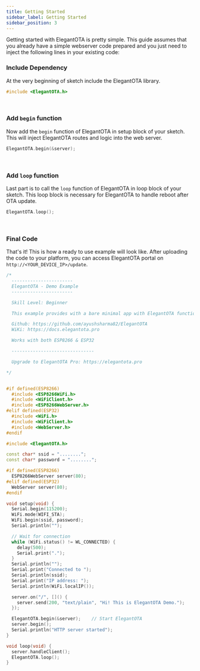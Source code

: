 ```yaml
---
title: Getting Started
sidebar_label: Getting Started
sidebar_position: 3
---
```


Getting started with ElegantOTA is pretty simple. This guide assumes that you already have a simple webserver code prepared and you just need to inject the following lines in your existing code:


### Include Dependency
At the very beginning of sketch include the ElegantOTA library.
```cpp
#include <ElegantOTA.h>
```

<br/>


### Add `begin` function
Now add the `begin` function of ElegantOTA in setup block of your sketch. This will inject ElegantOTA routes and logic into the web server.
```cpp
ElegantOTA.begin(&server);
```

<br/>

### Add `loop` function
Last part is to call the `loop` function of ElegantOTA in loop block of your sketch. This loop block is necessary for ElegantOTA to handle reboot after OTA update.
```cpp
ElegantOTA.loop();
```

<br/>

### Final Code
That's it! This is how a ready to use example will look like. After uploading the code to your platform, you can access ElegantOTA portal on `http://<YOUR_DEVICE_IP>/update`.

```cpp
/*
  -----------------------
  ElegantOTA - Demo Example
  -----------------------

  Skill Level: Beginner

  This example provides with a bare minimal app with ElegantOTA functionality.

  Github: https://github.com/ayushsharma82/ElegantOTA
  WiKi: https://docs.elegantota.pro

  Works with both ESP8266 & ESP32

  -------------------------------

  Upgrade to ElegantOTA Pro: https://elegantota.pro

*/


#if defined(ESP8266)
  #include <ESP8266WiFi.h>
  #include <WiFiClient.h>
  #include <ESP8266WebServer.h>
#elif defined(ESP32)
  #include <WiFi.h>
  #include <WiFiClient.h>
  #include <WebServer.h>
#endif

#include <ElegantOTA.h>

const char* ssid = "........";
const char* password = "........";

#if defined(ESP8266)
  ESP8266WebServer server(80);
#elif defined(ESP32)
  WebServer server(80);
#endif

void setup(void) {
  Serial.begin(115200);
  WiFi.mode(WIFI_STA);
  WiFi.begin(ssid, password);
  Serial.println("");

  // Wait for connection
  while (WiFi.status() != WL_CONNECTED) {
    delay(500);
    Serial.print(".");
  }
  Serial.println("");
  Serial.print("Connected to ");
  Serial.println(ssid);
  Serial.print("IP address: ");
  Serial.println(WiFi.localIP());

  server.on("/", []() {
    server.send(200, "text/plain", "Hi! This is ElegantOTA Demo.");
  });

  ElegantOTA.begin(&server);    // Start ElegantOTA
  server.begin();
  Serial.println("HTTP server started");
}

void loop(void) {
  server.handleClient();
  ElegantOTA.loop();
}
```
